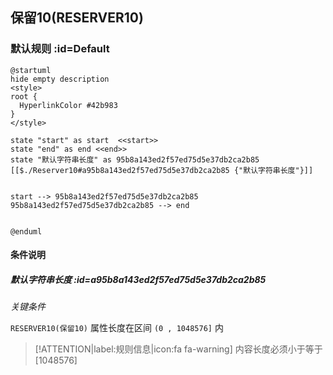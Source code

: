 ## 保留10(RESERVER10) <!-- {docsify-ignore-all} -->

   

### 默认规则 :id=Default

```plantuml
@startuml
hide empty description
<style>
root {
  HyperlinkColor #42b983
}
</style>

state "start" as start  <<start>>
state "end" as end <<end>>
state "默认字符串长度" as 95b8a143ed2f57ed75d5e37db2ca2b85 [[$./Reserver10#a95b8a143ed2f57ed75d5e37db2ca2b85 {"默认字符串长度"}]]


start --> 95b8a143ed2f57ed75d5e37db2ca2b85 
95b8a143ed2f57ed75d5e37db2ca2b85 --> end 


@enduml
```

#### 条件说明

##### 默认字符串长度 :id=a95b8a143ed2f57ed75d5e37db2ca2b85


*关键条件*


`RESERVER10(保留10)` 属性长度在区间 `(0 , 1048576]` 内

> [!ATTENTION|label:规则信息|icon:fa fa-warning]
> 内容长度必须小于等于[1048576]







